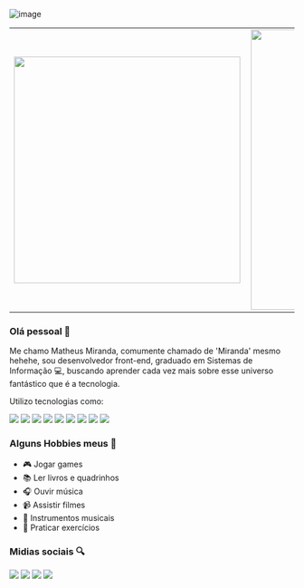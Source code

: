 ![image](https://i.imgur.com/uomvYgp.png)

<center>
<table>
    <tr>
        <td><img width="400px" align="left" src="https://github-readme-stats.vercel.app/api/top-langs/?username=mtmiranda&hide=html&layout=compact&theme=cobalt&title_color=fff" /></td>
        <td><img width="495px" align="left" src="https://github-readme-stats.vercel.app/api?username=mtmiranda&theme=cobalt&title_color=fff"/></td>
    </tr>   
</table>
</center>  

### Olá pessoal 👋

Me chamo Matheus Miranda, comumente chamado de 'Miranda' mesmo hehehe, sou desenvolvedor front-end, graduado em Sistemas de Informação :computer:, buscando aprender cada vez mais sobre esse universo fantástico que é a tecnologia.

Utilizo tecnologias como:

<div float="left">
    <img src="https://img.shields.io/badge/HTML5-E34F26?style=for-the-badge&logo=html5&logoColor=white"/>
    <img src="https://img.shields.io/badge/CSS3-1572B6?style=for-the-badge&logo=css3&logoColor=white"/>
    <img src="https://img.shields.io/badge/JavaScript-323330?style=for-the-badge&logo=javascript&logoColor=F7DF1E"/>
    <img src="https://img.shields.io/badge/TypeScript-007ACC?style=for-the-badge&logo=typescript&logoColor=white"/>
    <img src="https://img.shields.io/badge/Node.js-339933?style=for-the-badge&logo=nodedotjs&logoColor=white"/>
    <img src="ttps://img.shields.io/badge/jQuery-0769AD?style=for-the-badge&logo=jquery&logoColor=white"/>
    <img src="https://img.shields.io/badge/React-20232A?style=for-the-badge&logo=react&logoColor=61DAFB"/>
    <img src="https://img.shields.io/badge/next.js-000000?style=for-the-badge&logo=nextdotjs&logoColor=white"/>
    <img src="https://img.shields.io/badge/SQLite-07405E?style=for-the-badge&logo=sqlite&logoColor=white"/>
</div>

### Alguns Hobbies meus :bookmark_tabs:

- :video_game: Jogar games 
- :books: Ler livros e quadrinhos
- :headphones: Ouvir música 
- :video_camera: Assistir filmes
- :guitar: Instrumentos musicais
- :runner: Praticar exercícios

### Midias sociais :mag:  

<div float="left">
    <a href="https://www.linkedin.com/in/matheusmdsm/"><img src="https://img.shields.io/badge/LinkedIn-0077B5?style=for-the-badge&logo=linkedin&logoColor=white"/></a>
    <a href="https://codepen.io/mtmiranda"><img src="https://img.shields.io/badge/Codepen-000000?style=for-the-badge&logo=codepen&logoColor=white"/></a>
    <a href="mailto:mattheus_miranda@hotmail.com"><img src="https://img.shields.io/badge/Microsoft_Outlook-0078D4?style=for-the-badge&logo=microsoft-outlook&logoColor=white"></img></a>
    <a href="https://www.instagram.com/matheusmdsm/"><img src="https://img.shields.io/badge/Instagram-E4405F?style=for-the-badge&logo=instagram&logoColor=white"/></img></a> 
</div>

<!-- 
<a href="mailto:mattheus_miranda@hotmail.com"><img src="https://github.com/mtmiranda/mtmiranda/blob/main/images/message.png width="16"></img></a> [Email](mailto:mattheus_miranda@hotmail.com)  

<a href="https://codepen.io/mtmiranda"><img src="https://github.com/mtmiranda/mtmiranda/blob/main/images/codepen.png" width="16"></img></a> [CodePen](https://codepen.io/mtmiranda) 

<a href="https://www.instagram.com/matheusmdsm/"><img src="https://github.com/mtmiranda/mtmiranda/blob/main/images/instagram.png" width="16"></img></a> [Instagram](https://www.instagram.com/matheusmdsm/)  

<a href=""><img src="https://github.com/mtmiranda/mtmiranda/blob/main/images/linkedin.png" width="16"></img></a> [LinkedIn]() -->

